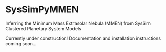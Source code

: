 # SysSimPyMMEN

Inferring the Minimum Mass Extrasolar Nebula (MMEN) from SysSim Clustered Planetary System Models

Currently under construction! Documentation and installation instructions coming soon...
